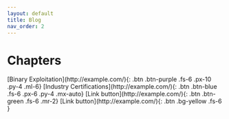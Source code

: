 ```yaml
---
layout: default
title: Blog
nav_order: 2
---
```


# Chapters

<div class="code-example" markdown="1">
[Binary Exploitation](http://example.com/){: .btn .btn-purple .fs-6 .px-10 .py-4 .ml-6}
[Industry Certifications](http://example.com/){: .btn .btn-blue .fs-6 .px-6 .py-4 .mx-auto}
[Link button](http://example.com/){: .btn .btn-green .fs-6 .mr-2}
[Link button](http://example.com/){: .btn .bg-yellow .fs-6 }
</div>


